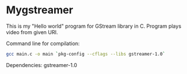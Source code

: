 # Mygstreamer
This is my "Hello world" program for GStream library in C. Program plays video from given URI.

Command line for compilation: 
```bash
gcc main.c -o main `pkg-config --cflags --libs gstreamer-1.0`
```

Dependencies: gstreamer-1.0